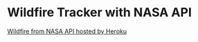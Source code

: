 # Wildfire Tracker with NASA API

[Wildfire from NASA API hosted by Heroku](https://intense-gorge-41641.herokuapp.com/)
